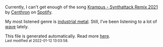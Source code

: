 
  Currently, I can't get enough of the song <a href="https://open.spotify.com/track/27nLm2cQ0QVAP9vNgIDsgM">Krampus - Synthattack Remix 2021</a> by <a href="https://open.spotify.com/artist/0UW9Tl5qFmdPL4U9sTVHZo">Centhron</a> on <a href="https://open.spotify.com/user/9qz2xtkur2fengfsdcq8dd907?si=kq2SVrUkSNe0z1NJjpt7kg">Spotify</a>.

  My most listened genre is <a href="https://duckduckgo.com/?q=industrial metal music">industrial metal</a>.
  Still, I've been listening to a lot of <a href="https://duckduckgo.com/?q=wave music">wave</a> lately.

  This file is generated automatically. Read more <a href="https://github.com/CodeF0x/CodeF0x/blob/master/IMPORTANT.md">here</a>.
  <br>
  <sub>Last modified at 2022-01-12 13:03:58.</sub>
  